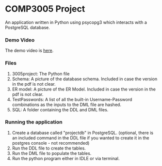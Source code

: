 # COMP3005 Project

An application written in Python using psycopg3 which interacts with a PostgreSQL database.

### Demo Video

The demo video is [here](https://drive.google.com/file/d/1btXybV1BiewtQvXosKnS614X5fgdxpBW/view?usp=sharing).

### Files

1. 3005project: The Python file
2. Schema: A picture of the database schema. Included in case the version in the pdf is not clear.
3. ER model: A picture of the ER Model. Included in case the version in the pdf is not clear.
4. TestPasswords: A list of all the built-in Username-Password combinations as the inputs to the DML file are hashed.
5. SQL: A folder containing the DDL and DML files.

### Running the application

1. Create a database called "projectdb" in PostgreSQL. (optional, there is an included command in the DDL file if you wanted to create it in the postgres console - not recommended)
2. Run the DDL file to create the tables.
3. Run the DML file to populate the tables.
4. Run the python program either in IDLE or via terminal.
